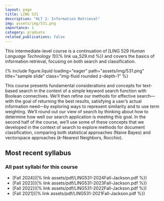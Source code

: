 ```yaml
---
layout: page
title: LING 531
description: "HLT 2: Information Retrieval"
img: assets/img/531.png
importance: 1
category: graduate
related_publications: false
---
```


This intermediate-level course is a continuation of [LING 529 _Human Language Technology 1_]({% link ua_529.md %}) and covers the basics of information retrieval, focusing on both search and classification.

<div class="row justify-content-sm-center">
    <div class="col-sm mt-3 mt-md-0">
        {% include figure.liquid loading="eager" path="assets/img/531.png" title="sample slide" class="img-fluid rounded z-depth-1" %}
    </div>
</div>

This course presents fundamental considerations and concepts for text-based search in the context of a simple keyword search function with Boolean connectives. We’ll then refine our methods for effective search—with the goal of returning the best results, satisfying a user’s actual information need—by exploring ways to represent similarity and to use term weighting. We’ll round out our view of search by thinking about how to determine how well our search application is meeting this goal. In the second half of the course, we’ll use some of these concepts that we developed in the context of search to explore methods for document classification, comparing both statistical approaches (Naive Bayes) and vectorspace approaches (_k_-Nearest Neighbors, Rocchio).

## Most recent syllabus

<div class="row justify-content-sm-center">
  <div class="col-sm mt-3 mt-md-0">
    <object data="{% link assets/pdf/LING531-2024Fall-Jackson.pdf %}" type='application/pdf' width="100%" height="800">
    </object>
  </div>
</div>

### All past syllabi for this course

- [Fall 2024]({% link assets/pdf/LING531-2024Fall-Jackson.pdf %})
- [Fall 2023]({% link assets/pdf/LING531-2023Fall-Jackson.pdf %})
- [Fall 2022]({% link assets/pdf/LING531-2022Fall-Jackson.pdf %})
- [Fall 2021]({% link assets/pdf/LING531-2021Fall-Jackson.pdf %})
